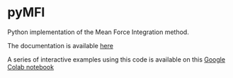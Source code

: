 # pyMFI
Python implementation of the Mean Force Integration method. 

The documentation is available [here](https://mme-ucl.github.io/MFI/)

A series of interactive examples using this code is available on this [Google Colab notebook](https://colab.research.google.com/drive/1ggWlC0wWEqAl-4dNLgZmrK8OmIcc5c75?usp=sharing)

